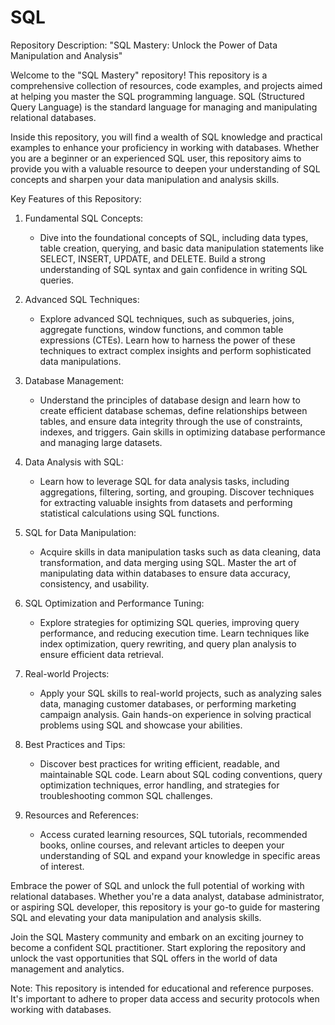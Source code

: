 # SQL

Repository Description: "SQL Mastery: Unlock the Power of Data Manipulation and Analysis"

Welcome to the "SQL Mastery" repository! This repository is a comprehensive collection of resources, code examples, and projects aimed at helping you master the SQL programming language. SQL (Structured Query Language) is the standard language for managing and manipulating relational databases.

Inside this repository, you will find a wealth of SQL knowledge and practical examples to enhance your proficiency in working with databases. Whether you are a beginner or an experienced SQL user, this repository aims to provide you with a valuable resource to deepen your understanding of SQL concepts and sharpen your data manipulation and analysis skills.

Key Features of this Repository:

1. Fundamental SQL Concepts:
   - Dive into the foundational concepts of SQL, including data types, table creation, querying, and basic data manipulation statements like SELECT, INSERT, UPDATE, and DELETE. Build a strong understanding of SQL syntax and gain confidence in writing SQL queries.

2. Advanced SQL Techniques:
   - Explore advanced SQL techniques, such as subqueries, joins, aggregate functions, window functions, and common table expressions (CTEs). Learn how to harness the power of these techniques to extract complex insights and perform sophisticated data manipulations.

3. Database Management:
   - Understand the principles of database design and learn how to create efficient database schemas, define relationships between tables, and ensure data integrity through the use of constraints, indexes, and triggers. Gain skills in optimizing database performance and managing large datasets.

4. Data Analysis with SQL:
   - Learn how to leverage SQL for data analysis tasks, including aggregations, filtering, sorting, and grouping. Discover techniques for extracting valuable insights from datasets and performing statistical calculations using SQL functions.

5. SQL for Data Manipulation:
   - Acquire skills in data manipulation tasks such as data cleaning, data transformation, and data merging using SQL. Master the art of manipulating data within databases to ensure data accuracy, consistency, and usability.

6. SQL Optimization and Performance Tuning:
   - Explore strategies for optimizing SQL queries, improving query performance, and reducing execution time. Learn techniques like index optimization, query rewriting, and query plan analysis to ensure efficient data retrieval.

7. Real-world Projects:
   - Apply your SQL skills to real-world projects, such as analyzing sales data, managing customer databases, or performing marketing campaign analysis. Gain hands-on experience in solving practical problems using SQL and showcase your abilities.

8. Best Practices and Tips:
   - Discover best practices for writing efficient, readable, and maintainable SQL code. Learn about SQL coding conventions, query optimization techniques, error handling, and strategies for troubleshooting common SQL challenges.

9. Resources and References:
   - Access curated learning resources, SQL tutorials, recommended books, online courses, and relevant articles to deepen your understanding of SQL and expand your knowledge in specific areas of interest.

Embrace the power of SQL and unlock the full potential of working with relational databases. Whether you're a data analyst, database administrator, or aspiring SQL developer, this repository is your go-to guide for mastering SQL and elevating your data manipulation and analysis skills.

Join the SQL Mastery community and embark on an exciting journey to become a confident SQL practitioner. Start exploring the repository and unlock the vast opportunities that SQL offers in the world of data management and analytics.

Note: This repository is intended for educational and reference purposes. It's important to adhere to proper data access and security protocols when working with databases.
